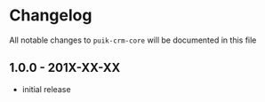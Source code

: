 # Changelog

All notable changes to `puik-crm-core` will be documented in this file

## 1.0.0 - 201X-XX-XX

- initial release
